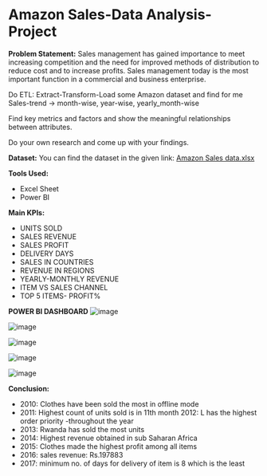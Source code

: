 # Amazon Sales-Data Analysis-Project
**Problem Statement:**
Sales management has gained importance to meet increasing competition and the need for improved methods of distribution to reduce cost and to increase profits. Sales management today is the most important function in a commercial and business enterprise.
 
Do ETL: Extract-Transform-Load some Amazon dataset and find for me Sales-trend -> month-wise, year-wise, yearly_month-wise 

Find key metrics and factors and show the meaningful relationships between attributes. 

Do your own research and come up with your findings.

**Dataset:**
You can find the dataset in the given link:
[Amazon Sales data.xlsx](https://github.com/Vinotha3683/Amazon-Sales--Data-Analysis-Project/files/13681812/Amazon.Sales.data.xlsx)

**Tools Used:**
- Excel Sheet
- Power BI

**Main KPIs:**
- UNITS SOLD 
- SALES REVENUE 
- SALES PROFIT
- DELIVERY DAYS 
- SALES IN COUNTRIES
- REVENUE IN REGIONS
- YEARLY-MONTHLY REVENUE
- ITEM VS SALES CHANNEL
- TOP 5 ITEMS- PROFIT%

**POWER BI DASHBOARD**
![image](https://github.com/Vinotha3683/Amazon-Sales--Data-Analysis-Project/assets/121660210/935e32b0-9d66-4e90-91c4-e7fb599b1fa5)

![image](https://github.com/Vinotha3683/Amazon-Sales--Data-Analysis-Project/assets/121660210/803b1847-7407-4684-ad64-75380033057b)

![image](https://github.com/Vinotha3683/Amazon-Sales--Data-Analysis-Project/assets/121660210/4c57f659-4fcd-42c5-8460-9961743b2562)

![image](https://github.com/Vinotha3683/Amazon-Sales--Data-Analysis-Project/assets/121660210/be8ca3d7-39da-4ed4-ba78-eb4adaf4d161)

![image](https://github.com/Vinotha3683/Amazon-Sales--Data-Analysis-Project/assets/121660210/6318ee8c-fd42-4ceb-82cb-8071a7e55e86)

**Conclusion:**

- 2010: Clothes have been sold the most in offline mode 
- 2011: Highest count of units sold is in 11th month 2012: L has the highest order priority -throughout the year 
- 2013: Rwanda has sold the most units
- 2014: Highest revenue obtained in sub Saharan Africa
- 2015: Clothes made the highest profit among all items
- 2016: sales revenue: Rs.197883
- 2017: minimum no. of days for delivery of item is 8 which is the least













